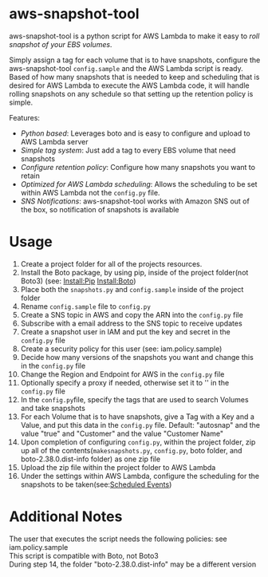 aws-snapshot-tool
=================
aws-snapshot-tool is a python script for AWS Lambda to make it easy to *roll snapshot of your EBS volumes*. 

Simply assign a tag for each volume that is to have snapshots, configure the aws-snapshot-tool `config.sample` and the AWS Lambda script is ready. Based of how many snapshots that is needed to keep and scheduling that is desired for AWS Lambda to execute the AWS Lambda code, it will handle rolling snapshots on any schedule so that setting up the retention policy is simple.

Features:
- *Python based*: Leverages boto and is easy to configure and upload to AWS Lambda server
- *Simple tag system*: Just add a tag to every EBS volume that need snapshots
- *Configure retention policy*: Configure how many snapshots you want to retain
- *Optimized for AWS Lambda scheduling*: Allows the scheduling to be set within AWS Lambda not the `config.py` file.
- *SNS Notifications*: aws-snapshot-tool works with Amazon SNS out of the box, so notification of snapshots is available 

Usage
==========
1. Create a project folder for all of the projects resources.
2. Install the Boto package, by using pip, inside of the project folder(not Boto3) (see: [Install:Pip](https://pip.pypa.io/en/latest/installing/) [Install:Boto](https://github.com/boto/boto))
3. Place both the `snapshots.py` and `config.sample` inside of the project folder
4. Rename `config.sample` file to `config.py`
5. Create a SNS topic in AWS and copy the ARN into the `config.py` file
6. Subscribe with a email address to the SNS topic to receive updates
7. Create a snapshot user in IAM and put the key and secret in the `config.py` file
8. Create a security policy for this user (see: iam.policy.sample)
9. Decide how many versions of the snapshots you want and change this in the `config.py` file
10. Change the Region and Endpoint for AWS in the `config.py` file
11. Optionally specify a proxy if needed, otherwise set it to '' in the `config.py` file
12. In the `config.py`file, specify the tags that are used to search Volumes and take snapshots
13. For each Volume that is to have snapshots, give a Tag with a Key and a Value, and put this data in the `config.py` file. Default: "autosnap" and the value "true" and "Customer" and the value "Customer Name"
14. Upon completion of configuring `config.py`, within the project folder, zip up all of the contents(`makesnapshots.py`, `config.py`, boto folder, and boto-2.38.0.dist-info folder) as one zip file
15. Upload the zip file within the project folder to AWS Lambda
16. Under the settings within AWS Lambda, configure the scheduling for the snapshots to be taken(see:[Scheduled Events](http://docs.aws.amazon.com/lambda/latest/dg/getting-started-scheduled-events.html)) 

Additional Notes
=========
The user that executes the script needs the following policies: see iam.policy.sample<br />
This script is compatible with Boto, not Boto3<br />
During step 14, the folder "boto-2.38.0.dist-info" may be a different version<br />

